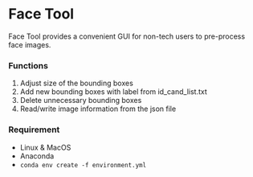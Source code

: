 # Face Tool

Face Tool provides a convenient GUI for non-tech users to pre-process face images.

### Functions
1) Adjust size of the bounding boxes
2) Add new bounding boxes with label from id_cand_list.txt
3) Delete unnecessary bounding boxes
4) Read/write image information from the json file

### Requirement
- Linux & MacOS
- Anaconda
- `conda env create -f environment.yml`

